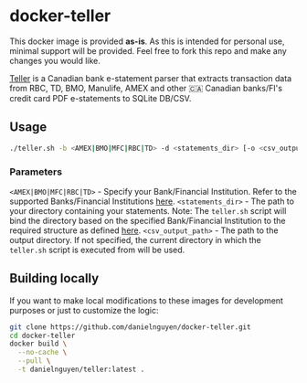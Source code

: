 # docker-teller

This docker image is provided **as-is**. As this is intended for personal use, minimal support will be provided. Feel free to fork this repo and make any changes you would like.

[Teller](https://github.com/danielnguyen/Teller) is a Canadian bank e-statement parser that extracts transaction data from RBC, TD, BMO, Manulife, AMEX and other 🇨🇦 Canadian banks/FI's credit card PDF e-statements to SQLite DB/CSV.

## Usage

```bash
./teller.sh -b <AMEX|BMO|MFC|RBC|TD> -d <statements_dir> [-o <csv_output_path>]
```

### Parameters

`<AMEX|BMO|MFC|RBC|TD>` - Specify your Bank/Financial Institution. Refer to the supported Banks/Financial Institutions [here](https://github.com/danielnguyen/Teller#features-of-this-fork).
`<statements_dir>` - The path to your directory containing your statements. Note: The `teller.sh` script will bind the directory based on the specified Bank/Financial Institution to the required structure as defined [here](https://github.com/danielnguyen/Teller#how-to-use).
`<csv_output_path>` - The path to the output directory. If not specified, the current directory in which the `teller.sh` script is executed from will be used.

## Building locally

If you want to make local modifications to these images for development purposes or just to customize the logic:

```bash
git clone https://github.com/danielnguyen/docker-teller.git
cd docker-teller
docker build \
  --no-cache \
  --pull \
  -t danielnguyen/teller:latest .
```
